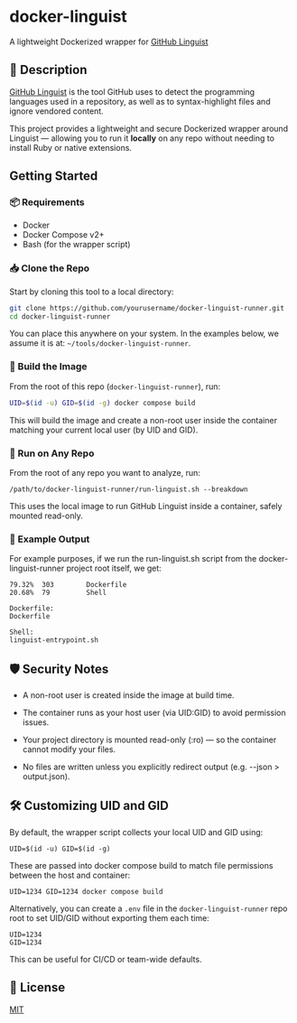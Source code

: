 # docker-linguist

A lightweight Dockerized wrapper for [GitHub Linguist](https://github.com/github/linguist)


## 📖 Description

[GitHub Linguist](https://github.com/github/linguist) is the tool GitHub uses to detect the programming languages used in a repository, as well as to syntax-highlight files and ignore vendored content.

This project provides a lightweight and secure Dockerized wrapper around Linguist — allowing you to run it **locally** on any repo without needing to install Ruby or native extensions.


## Getting Started

### 📦 Requirements

- Docker
- Docker Compose v2+
- Bash (for the wrapper script)

### 📥 Clone the Repo

Start by cloning this tool to a local directory:

```bash
git clone https://github.com/yourusername/docker-linguist-runner.git
cd docker-linguist-runner
```

You can place this anywhere on your system. In the examples below, we assume it is at: `~/tools/docker-linguist-runner`.


### 🔧 Build the Image

From the root of this repo (`docker-linguist-runner`), run:

```bash
UID=$(id -u) GID=$(id -g) docker compose build
```
This will build the image and create a non-root user inside the container matching your current local user (by UID and GID).

### 🚀 Run on Any Repo

From the root of any repo you want to analyze, run:
```
/path/to/docker-linguist-runner/run-linguist.sh --breakdown
```
This uses the local image to run GitHub Linguist inside a container, safely mounted read-only.


### 🧪 Example Output

For example purposes, if we run the run-linguist.sh script from the docker-linguist-runner project root itself, we get:

```
79.32%  303        Dockerfile
20.68%  79         Shell

Dockerfile:
Dockerfile

Shell:
linguist-entrypoint.sh
```

## 🛡️ Security Notes
- A non-root user is created inside the image at build time.

- The container runs as your host user (via UID:GID) to avoid permission issues.

- Your project directory is mounted read-only (:ro) — so the container cannot modify your files.

- No files are written unless you explicitly redirect output (e.g. --json > output.json).


## 🛠 Customizing UID and GID

By default, the wrapper script collects your local UID and GID using:
```
UID=$(id -u) GID=$(id -g)
```

These are passed into docker compose build to match file permissions between the host and container:
```
UID=1234 GID=1234 docker compose build
```
Alternatively, you can create a `.env` file in the `docker-linguist-runner` repo root to set UID/GID without exporting them each time:
```
UID=1234
GID=1234
```
This can be useful for CI/CD or team-wide defaults.


## 📄 License
[MIT](./LICENSE)
